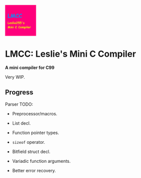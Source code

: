 <img src="lmcc_logo.png" width="20%">

# LMCC: Leslie's Mini C Compiler

**A mini compiler for C99**

Very WIP.

## Progress

Parser TODO:
- Preprocessor/macros.
- List decl.
- Function pointer types.
- `sizeof` operator.
- Bitfield struct decl.
- Variadic function arguments.

- Better error recovery.

